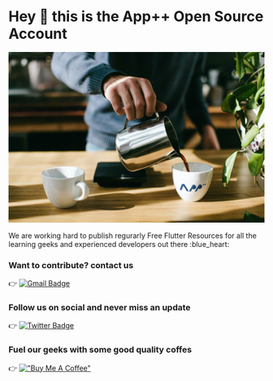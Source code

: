 # Hey 👋 this is the App++ Open Source Account

![App++](https://github.com/AppPlusx2/AppPlusx2/blob/main/banner2.png)

<p align='left'>We are working hard to publish regurarly Free Flutter Resources for all the learning geeks and experienced developers out there :blue_heart:</p>

### Want to contribute? contact us
:point_right: [![Gmail Badge](https://img.shields.io/badge/-hello@appplusplus.com-c14438?style=flat&logo=Gmail&logoColor=white&link=mailto:hello@appplusplus.com)](mailto:hello@appplusplus.com) 

### Follow us on social and never miss an update
:point_right: [![Twitter Badge](https://img.shields.io/badge/-AppPlusx2-00acee?style=flat&logo=twitter&logoColor=white&link=https://twitter.com/AppPlusx2/)](https://www.twitter.com/AppPlusx2/) 

### Fuel our geeks with some good quality coffes
:point_right: [!["Buy Me A Coffee"](https://www.buymeacoffee.com/assets/img/custom_images/orange_img.png)](https://www.buymeacoffee.com/AppPlusx2?new=1)


<!--
**AppPlusx2/AppPlusx2** is a ✨ _special_ ✨ repository because its `README.md` (this file) appears on your GitHub profile.

Here are some ideas to get you started:

- 🔭 I’m currently working on ...
- 🌱 I’m currently learning ...
- 👯 I’m looking to collaborate on ...
- 🤔 I’m looking for help with ...
- 💬 Ask me about ...
- 📫 How to reach me: ...
- 😄 Pronouns: ...
- ⚡ Fun fact: ...
-->
